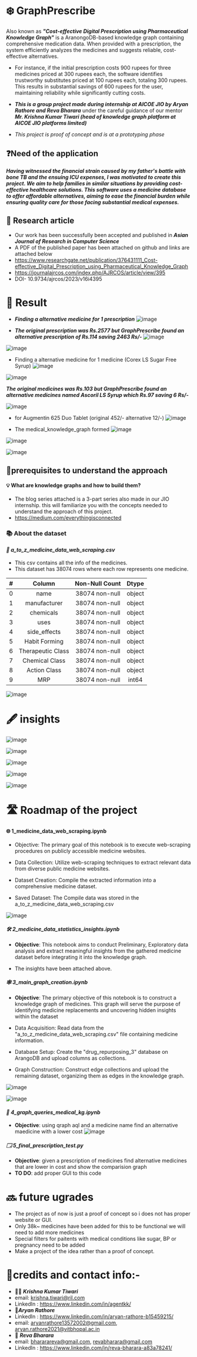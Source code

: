# ❄️ GraphPrescribe
Also known as ***"Cost-effective Digital Prescription using Pharmaceutical Knowledge Graph"*** is a AranongoDB-based knowledge graph containing comprehensive medication data. When provided with a prescription, the system efficiently analyzes the medicines and suggests reliable, cost-effective alternatives. 

* For instance, if the initial prescription costs 900 rupees for three medicines priced at 300 rupees each, the software identifies trustworthy substitutes priced at 100 rupees each, totaling 300 rupees. This results in substantial savings of 600 rupees for the user, maintaining reliability while significantly cutting costs.

* ***This is a group project made during  internship at AICOE JIO by Aryan Rathore and Reva Bharara*** under the careful guidance of our mentor ***Mr. Krishna Kumar Tiwari (head of knowledge graph platform at AICOE JIO platforms limited)***
* *This project is proof of concept and is at a prototyping phase*

## ❓Need of the application
***Having witnessed the financial strain caused by my father's battle with bone TB and the ensuing ICU expenses, I was motivated to create this project. We aim to help families in similar situations by providing cost-effective healthcare solutions. This software uses a medicine database to offer affordable alternatives, aiming to ease the financial burden while ensuring quality care for those facing substantial medical expenses.***

## 🔬 Research article

* Our work has been successfully been accepted and published in ***Asian Journal of Research in Computer Science***
* A PDF of the published paper has been attached on github and links are attached below
* https://www.researchgate.net/publication/376431111_Cost-effective_Digital_Prescription_using_Pharmaceutical_Knowledge_Graph
* https://journalajrcos.com/index.php/AJRCOS/article/view/395 
* DOI- 10.9734/ajrcos/2023/v16i4395


# 🏁 Result

* ***Finding a alternative medicine for 1 prescription***
![image](https://github.com/aryanrathore1012/calorie_tracker_ml/assets/91218998/c360bac6-7c8d-467b-a137-834b0114b0eb)

* ***The original prescription was Rs.2577 but GraphPrescribe found an alternative prescription of  Rs.114 saving 2463 Rs/-***
![image](https://github.com/aryanrathore1012/calorie_tracker_ml/assets/91218998/e2251486-a7d7-4638-b54a-eb7521b5d9d5)

![image](https://github.com/aryanrathore1012/calorie_tracker_ml/assets/91218998/98ff7670-4332-4b72-8ac3-b3c45cbaa145)

* Finding a alternative medicine for 1 medicine (Corex LS Sugar Free Syrup)
![image](https://github.com/aryanrathore1012/calorie_tracker_ml/assets/91218998/fce94bb5-57a9-4e20-b1a8-f0d7af479b7a)


![image](https://github.com/aryanrathore1012/calorie_tracker_ml/assets/91218998/87b59583-07fe-4271-b56e-6bc713f9c8d3)

***The original medicines was Rs.103 but GraphPrescribe found an alternative medicines named Ascoril LS Syrup which Rs.97 saving 6 Rs/-***

![image](https://github.com/aryanrathore1012/GraphPrescribe/assets/91218998/a84adc4f-731c-43e0-926f-8de2d48aa0a5)

* for Augmentin 625 Duo Tablet (original 452/- alternative 12/-)
![image](https://github.com/aryanrathore1012/calorie_tracker_ml/assets/91218998/ce01e53c-05d7-4fe1-990c-7c4c43eb8a2a)

* The medical_knowledge_graph formed
![image](https://github.com/aryanrathore1012/calorie_tracker_ml/assets/91218998/704a0f7b-b8bc-40b1-8a1a-dc5ba1d70527)

![image](https://github.com/aryanrathore1012/calorie_tracker_ml/assets/91218998/2415e35c-5958-41dc-a1af-6af6f859a388)

![image](https://github.com/aryanrathore1012/calorie_tracker_ml/assets/91218998/58560b57-0083-44d0-9b8d-7c795ebb0b67)

## 💽prerequisites to understand the approach
#### 💡 What are knowledge graphs and how to build them? 

* The blog series attached is a 3-part series also made in our JIO internship. this will familiarize you with the concepts needed to understand the approach of this project.
* https://medium.com/everythingisconnected


### 📚 About the dataset

#### ***📕 a_to_z_medicine_data_web_scraping.csv***

* This csv contains all the info of the medicines.
* This dataset has 38074 rows where each row represents one medicine.

| # | Column            | Non-Null Count | Dtype |
|---| :------:            | :--------------: | :-----: |
| 0 | name              | 38074 non-null | object|
| 1 | manufacturer      | 38074 non-null | object|
| 2 | chemicals         | 38074 non-null | object|
| 3 | uses              | 38074 non-null | object|
| 4 | side_effects      | 38074 non-null | object|
| 5 | Habit Forming     | 38074 non-null | object|
| 6 | Therapeutic Class | 38074 non-null | object|
| 7 | Chemical Class    | 38074 non-null | object|
| 8 | Action Class      | 38074 non-null | object|
| 9 | MRP               | 38074 non-null | int64 |

![image](https://github.com/aryanrathore1012/GraphPrescribe/assets/91218998/becc9e11-071a-4b19-9e07-01882fd2f446)


# 🖋️ insights

![image](https://github.com/aryanrathore1012/GraphPrescribe/assets/91218998/69c1bdf8-f541-419e-bef0-00766ea29ae2)

![image](https://github.com/aryanrathore1012/GraphPrescribe/assets/91218998/0d31f771-c5c4-4f7c-84b9-0237c0526e26)

![image](https://github.com/aryanrathore1012/GraphPrescribe/assets/91218998/8310a660-08fb-40b3-b6c8-e2d91c41a1cf)

![image](https://github.com/aryanrathore1012/GraphPrescribe/assets/91218998/5553b6c1-449b-4ac3-8778-5075c90ba4ec)

![image](https://github.com/aryanrathore1012/GraphPrescribe/assets/91218998/631be179-e93e-4c8c-a5e6-3e5ba91dbf71)

# 🛣️ Roadmap of the project

#### **🌐 1_medicine_data_web_scraping.ipynb**

* Objective: The primary goal of this notebook is to execute web-scraping procedures on publicly accessible medicine websites.

* Data Collection: Utilize web-scraping techniques to extract relevant data from diverse public medicine websites.

* Dataset Creation: Compile the extracted information into a comprehensive medicine dataset.

* Saved Dataset: The Compile data was stored in the a_to_z_medicine_data_web_scraping.csv

![image](https://github.com/aryanrathore1012/calorie_tracker_ml/assets/91218998/91ab9b72-9dd6-4a7d-99cf-ee705a9e2b42)

#### ***🛠️ 2_medicine_data_statistics_insights.ipynb***

- **Objective**: This notebook aims to conduct Preliminary, Exploratory data analysis and extract meaningful insights from the gathered medicine dataset before integrating it into the knowledge graph.

- The insights have been attached above.

#### ***🕸️ 3_main_graph_creation.ipynb***

* **Objective**: The primary objective of this notebook is to construct a knowledge graph of medicines. This graph will serve the purpose of identifying medicine replacements and uncovering hidden insights within the dataset

* Data Acquisition: Read data from the "a_to_z_medicine_data_web_scraping.csv" file containing medicine information.

* Database Setup: Create the "drug_repurposing_3" database on ArangoDB and upload columns as collections.

* Graph Construction: Construct edge collections and upload the remaining dataset, organizing them as edges in the knowledge graph.

![image](https://github.com/aryanrathore1012/GraphPrescribe/assets/91218998/c35340d3-5a3b-4b60-a068-f08fe36d5e67)

![image](https://github.com/aryanrathore1012/calorie_tracker_ml/assets/91218998/cde73d31-7a61-4c2f-8e89-18e0778ca52b)

#### ***💊 4_graph_queries_medical_kg.ipynb***
* **Objective**: using qraph aql and a medicine name find an alternative maedicine with a lower cost
![image](https://github.com/aryanrathore1012/calorie_tracker_ml/assets/91218998/fa64b85c-cc89-4c3d-b631-d53729565386)
#### ***🗔 5_final_prescription_test.py***

* **Objective**: given a prescription of medicines find alternative medicines that are lower in cost and show the comparision graph
* **TO DO**: add proper GUI to this code


# 🔜 future ugrades

* The project as of now is just a proof of concept so i does not has proper website or GUI.
* Only 38k~ medicines have been added for this to be functional we will need to add more medicines
* Special filters for paitents with medical conditions like sugar, BP or pregnancy need to be added
* Make a project of the idea rather than a proof of concept.

# 👥credits and contact info:-

* 🧑‍🏫 ***Krishna Kumar Tiwari***
* email: krishna.tiwari@ril.com
* LinkedIn : https://www.linkedin.com/in/agentkk/
* 👨***Aryan Rathore***
* LinkedIn : https://www.linkedin.com/in/aryan-rathore-b15459215/
* email: aryanrathore13572002@gmail.com, aryan.rathore2021@vitbhopal.ac.in
* 👩 ***Reva Bharara***
* email: bhararareva@gmail.com, revabharara@gmail.com
* LinkedIn : https://www.linkedin.com/in/reva-bharara-a83a78241/




